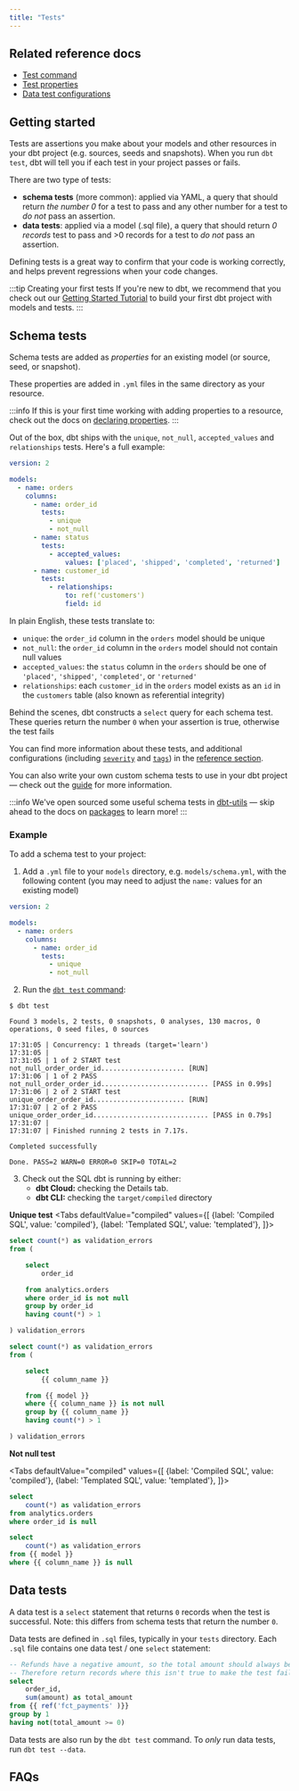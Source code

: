 ```yaml
---
title: "Tests"
---
```


## Related reference docs
* [Test command](commands/test)
* [Test properties](resource-properties/tests)
* [Data test configurations](data-test-configs)

<!---
* [Test selection syntax](model-selection-syntax)
--->

## Getting started

Tests are assertions you make about your models and other resources in your dbt project (e.g. sources, seeds and snapshots). When you run `dbt test`, dbt will tell you if each test in your project passes or fails.

There are two type of tests:
* **schema tests** (more common): applied via YAML, a query that should return _the number 0_ for a test to pass and any other number for a test to _do not_ pass an assertion.
* **data tests**: applied via a model (.sql file), a query that should return _0 records_ test to pass and >0 records for a test to _do not_ pass an assertion.

Defining tests is a great way to confirm that your code is working correctly, and helps prevent regressions when your code changes.

:::tip Creating your first tests
If you're new to dbt, we recommend that you check out our [Getting Started Tutorial](tutorial/1-setting-up.md) to build your first dbt project with models and tests.
:::

## Schema tests
Schema tests are added as _properties_ for an existing model (or source, seed, or snapshot).

These properties are added in  `.yml` files in the same directory as your resource.

:::info
If this is your first time working with adding properties to a resource, check out the docs on [declaring properties](declaring-properties).
:::

Out of the box, dbt ships with the `unique`, `not_null`, `accepted_values` and `relationships` tests. Here's a full example:

```yml
version: 2

models:
  - name: orders
    columns:
      - name: order_id
        tests:
          - unique
          - not_null
      - name: status
        tests:
          - accepted_values:
              values: ['placed', 'shipped', 'completed', 'returned']
      - name: customer_id
        tests:
          - relationships:
              to: ref('customers')
              field: id
```

In plain English, these tests translate to:
* `unique`: the `order_id` column in the `orders` model should be unique
* `not_null`: the `order_id` column in the `orders` model should not contain null values
* `accepted_values`: the `status` column in the `orders` should be  one of `'placed'`, `'shipped'`, `'completed'`, or  `'returned'`
* `relationships`: each `customer_id` in the `orders` model exists as an `id` in the `customers` table (also known as referential integrity)

Behind the scenes, dbt constructs a `select` query for each schema test. These queries return the number `0` when your assertion is true, otherwise the test fails

You can find more information about these tests, and additional configurations (including [`severity`](resource-properties/tests#severity) and [`tags`](resource-properties/tags)) in the [reference section](resource-properties/tests).

You can also write your own custom schema tests to use in your dbt project — check out the [guide](custom-schema-tests) for more information.

:::info
We've open sourced some useful schema tests in [dbt-utils](https://hub.getdbt.com/fishtown-analytics/dbt_utils/latest/) — skip ahead to the docs on [packages](package-management) to learn more!
:::

### Example
To add a schema test to your project:

1. Add a `.yml` file to your `models` directory, e.g. `models/schema.yml`, with the following content (you may need to adjust the `name:` values for an existing model)

<File name='models/schema.yml'>

```yaml
version: 2

models:
  - name: orders
    columns:
      - name: order_id
        tests:
          - unique
          - not_null

```

</File>

2. Run the [`dbt test` command](commands/test):

```
$ dbt test

Found 3 models, 2 tests, 0 snapshots, 0 analyses, 130 macros, 0 operations, 0 seed files, 0 sources

17:31:05 | Concurrency: 1 threads (target='learn')
17:31:05 |
17:31:05 | 1 of 2 START test not_null_order_order_id..................... [RUN]
17:31:06 | 1 of 2 PASS not_null_order_order_id........................... [PASS in 0.99s]
17:31:06 | 2 of 2 START test unique_order_order_id....................... [RUN]
17:31:07 | 2 of 2 PASS unique_order_order_id............................. [PASS in 0.79s]
17:31:07 |
17:31:07 | Finished running 2 tests in 7.17s.

Completed successfully

Done. PASS=2 WARN=0 ERROR=0 SKIP=0 TOTAL=2

```
3. Check out the SQL dbt is running by either:
   * **dbt Cloud:** checking the Details tab.
   * **dbt CLI:** checking the `target/compiled` directory


**Unique test**
<Tabs
  defaultValue="compiled"
  values={[
    {label: 'Compiled SQL', value: 'compiled'},
    {label: 'Templated SQL', value: 'templated'},
  ]}>
  <TabItem value="compiled">

```sql
select count(*) as validation_errors
from (

    select
        order_id

    from analytics.orders
    where order_id is not null
    group by order_id
    having count(*) > 1

) validation_errors

```

  </TabItem>
  <TabItem value="templated">

```sql
select count(*) as validation_errors
from (

    select
        {{ column_name }}

    from {{ model }}
    where {{ column_name }} is not null
    group by {{ column_name }}
    having count(*) > 1

) validation_errors


```

  </TabItem>
</Tabs>

**Not null test**

<Tabs
  defaultValue="compiled"
  values={[
    {label: 'Compiled SQL', value: 'compiled'},
    {label: 'Templated SQL', value: 'templated'},
  ]}>
  <TabItem value="compiled">

```sql
select
    count(*) as validation_errors
from analytics.orders
where order_id is null

```

  </TabItem>
  <TabItem value="templated">

```sql
select
    count(*) as validation_errors
from {{ model }}
where {{ column_name }} is null

```

  </TabItem>
</Tabs>



## Data tests
A data test is a `select` statement that returns `0` records when the test is successful. Note: this differs from schema tests that return the number `0`.

Data tests are defined in `.sql` files, typically in your `tests` directory. Each `.sql` file contains one data test / one `select` statement:

<File name='tests/assert_total_payment_amount_is_positive.sql'>

```sql
-- Refunds have a negative amount, so the total amount should always be >= 0.
-- Therefore return records where this isn't true to make the test fail
select
    order_id,
    sum(amount) as total_amount
from {{ ref('fct_payments' )}}
group by 1
having not(total_amount >= 0)

```

</File>


Data tests are also run by the `dbt test` command. To _only_ run data tests, run `dbt test --data`.


## FAQs


<FAQ src="test-one-model" />
<FAQ src="failed-tests" />
<FAQ src="recommended-tests" />
<FAQ src="when-to-test" />
<FAQ src="records-from-failed-tests" />
<FAQ src="configurable-data-test-path" />
<FAQ src="test-sources" />
<FAQ src="custom-test-thresholds" />
<FAQ src="uniqueness-two-columns" />

<!--
Additional FAQs that need Discourse articles:
- How can I run my tests before a model is created?
-->
